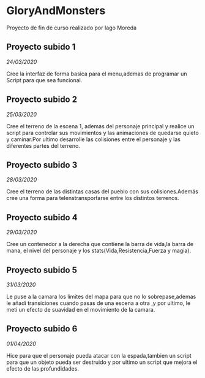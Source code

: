 # GloryAndMonsters
Proyecto de fin de curso realizado por Iago Moreda

## Proyecto subido 1 
*24/03/2020*

Cree la interfaz de forma basica para el menu,ademas de programar un Script para que sea funcional.

## Proyecto subido 2
*25/03/2020*

Cree el terreno de la escena 1, ademas del personaje principal y realice un script  para controlar sus movimientos y las animaciones de quedarse quieto y caminar.Por ultimo desarrolle las colisiones entre el personaje y las diferentes partes del terreno.

## Proyecto subido 3
*28/03/2020*

Cree el terreno de las distintas casas del pueblo con sus colisiones.Además cree una forma para telenstransportarse entre los distintos terrenos.

## Proyecto subido 4
*29/03/2020*

Cree un contenedor a la derecha que contiene la barra de vida,la barra de mana, el nivel del personaje y los stats(Vida,Resistencia,Fuerza y magia).

## Proyecto subido 5
*31/03/2020*

Le puse a la camara los limites del mapa para que no lo sobrepase,ademas le añadi transiciones cuando pasas de una escena a otra ,y por ultimo, le meti un efecto de suavidad en el movimiento de la camara. 

## Proyecto subido 6
*01/04/2020*

Hice para que el personaje pueda atacar con la espada,tambien un script para que un objeto pueda ser destruido y por ultimo un script que mejora el efecto de las profundidades.
